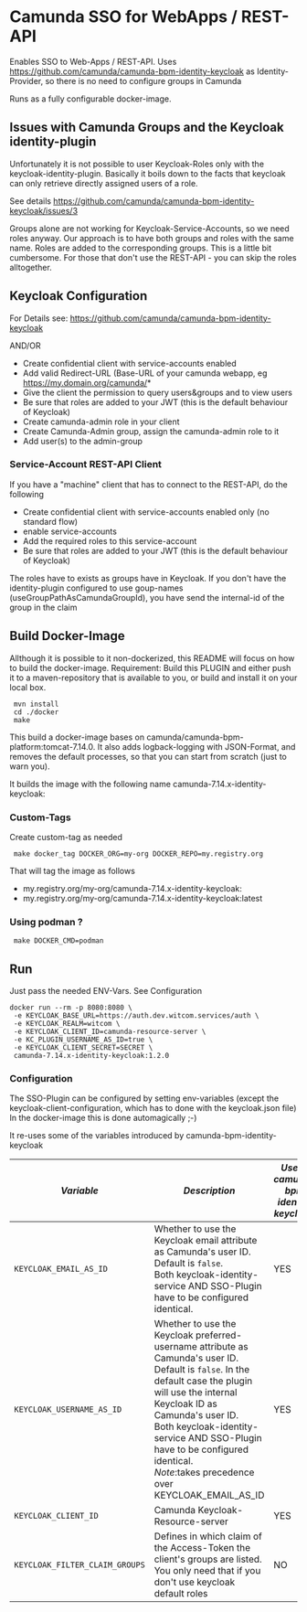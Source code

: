 # Camunda SSO for WebApps / REST-API
Enables SSO to Web-Apps / REST-API. Uses https://github.com/camunda/camunda-bpm-identity-keycloak as Identity-Provider, so there is no need to configure groups in Camunda

Runs as a fully configurable docker-image.

## Issues with Camunda Groups and the Keycloak identity-plugin
Unfortunately it is not possible to user Keycloak-Roles only with the keycloak-identity-plugin. Basically it boils down to the facts that keycloak can only retrieve directly assigned users of a role.

See details https://github.com/camunda/camunda-bpm-identity-keycloak/issues/3

Groups alone are not working for Keycloak-Service-Accounts, so we need roles anyway. Our approach is to have both groups and roles with the same name. Roles are added to the corresponding groups. This is a little bit cumbersome.
For those that don't use the REST-API - you can skip the roles alltogether.

## Keycloak Configuration
For Details see: https://github.com/camunda/camunda-bpm-identity-keycloak

AND/OR

* Create confidential client with service-accounts enabled
* Add valid Redirect-URL (Base-URL of your camunda webapp, eg https://my.domain.org/camunda/*
* Give the client the permission to query users&groups and to view users
* Be sure that roles are added to your JWT (this is the default behaviour of Keycloak)
* Create camunda-admin role in your client
* Create Camunda-Admin group, assign the camunda-admin role to it
* Add user(s) to the admin-group

### Service-Account REST-API Client
If you have a "machine" client that has to connect to the REST-API, do the following

* Create confidential client with service-accounts enabled only (no standard flow)
* enable service-accounts
* Add the required roles to this service-account
* Be sure that roles are added to your JWT (this is the default behaviour of Keycloak)

The roles have to exists as groups have in Keycloak. If you don't have the identity-plugin configured to use goup-names (useGroupPathAsCamundaGroupId), you have send the internal-id of the group in the claim

## Build Docker-Image
Allthough it is possible to it non-dockerized, this README will focus on how to build the docker-image.
Requirement: Build this PLUGIN and either push it to a maven-repository that is available to you, or build and install it on your local box.

```
 mvn install
 cd ./docker
 make
``` 

This build a docker-image bases on camunda/camunda-bpm-platform:tomcat-7.14.0. It also adds logback-logging with JSON-Format, and removes the default processes, so that you can start from scratch (just to warn you). 

It builds the image with the following name camunda-7.14.x-identity-keycloak:<RELEASE>

### Custom-Tags
Create custom-tag as needed

```
 make docker_tag DOCKER_ORG=my-org DOCKER_REPO=my.registry.org
``` 

That will tag the image as follows

* my.registry.org/my-org/camunda-7.14.x-identity-keycloak:<RELEASE>
* my.registry.org/my-org/camunda-7.14.x-identity-keycloak:latest

### Using podman ?

```
 make DOCKER_CMD=podman
``` 

## Run
Just pass the needed ENV-Vars. See Configuration 

```
docker run --rm -p 8080:8080 \
 -e KEYCLOAK_BASE_URL=https://auth.dev.witcom.services/auth \
 -e KEYCLOAK_REALM=witcom \
 -e KEYCLOAK_CLIENT_ID=camunda-resource-server \
 -e KC_PLUGIN_USERNAME_AS_ID=true \
 -e KEYCLOAK_CLIENT_SECRET=SECRET \
 camunda-7.14.x-identity-keycloak:1.2.0
```

### Configuration
The SSO-Plugin can be configured by setting env-variables (except the keycloak-client-configuration, which has to done with the keycloak.json file) In the docker-image this is done automagically ;-)

It re-uses some of the variables introduced by camunda-bpm-identity-keycloak

| *Variable* | *Description* | *Used in camunda-bpm-identity-keycloak ?* |
| --- | --- |--- |
| `KEYCLOAK_EMAIL_AS_ID` | Whether to use the Keycloak email attribute as Camunda's user ID. Default is `false`.<br/>Both keycloak-identity-service AND SSO-Plugin have to be configured identical.| YES|
| `KEYCLOAK_USERNAME_AS_ID` | Whether to use the Keycloak preferred-username attribute as Camunda's user ID. Default is `false`. In the default case the plugin will use the internal Keycloak ID as Camunda's user ID.<br/>Both keycloak-identity-service AND SSO-Plugin have to be configured identical.<br/>*Note*:takes precedence over KEYCLOAK_EMAIL_AS_ID | YES|
| `KEYCLOAK_CLIENT_ID` | Camunda Keycloak-Resource-server| YES|
| `KEYCLOAK_FILTER_CLAIM_GROUPS` | Defines in which claim of the Access-Token the client's groups are listed. You only need that if you don't use keycloak default roles  | NO|

